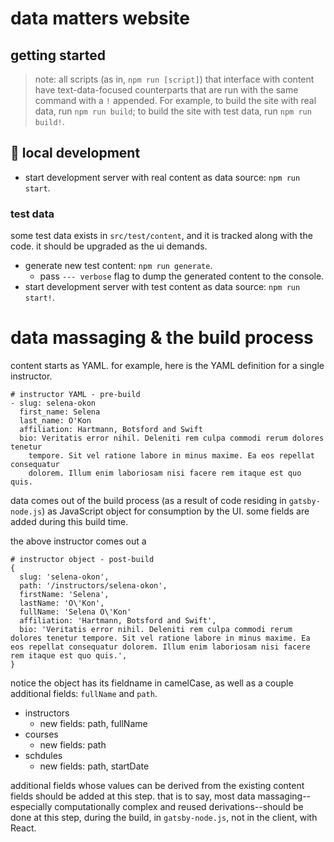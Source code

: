 # data matters website

## getting started

> note: all scripts (as in, `npm run [script]`) that interface with content have text-data-focused counterparts that are run with the same command with a `!` appended. For example, to build the site with real data, run `npm run build`; to build the site with test data, run `npm run build!`.

## 🚧 local development

- start development server with real content as data source: `npm run start`.

### test data

some test data exists in `src/test/content`, and it is tracked along with the code.
it should be upgraded as the ui demands.

- generate new test content: `npm run generate`.
  + pass `--- verbose` flag to dump the generated content to the console.
- start development server with test content as data source: `npm run start!`.

# data massaging & the build process

content starts as YAML. for example, here is the YAML definition for a single instructor.

```
# instructor YAML - pre-build
- slug: selena-okon
  first_name: Selena
  last_name: O'Kon
  affiliation: Hartmann, Botsford and Swift
  bio: Veritatis error nihil. Deleniti rem culpa commodi rerum dolores tenetur
    tempore. Sit vel ratione labore in minus maxime. Ea eos repellat consequatur
    dolorem. Illum enim laboriosam nisi facere rem itaque est quo quis.
```

data comes out of the build process (as a result of code residing in `gatsby-node.js`) as JavaScript object for consumption by the UI. some fields are added during this build time.

the above instructor comes out a 

```
# instructor object - post-build
{
  slug: 'selena-okon',
  path: '/instructors/selena-okon',
  firstName: 'Selena',
  lastName: 'O\'Kon',
  fullName: 'Selena O\'Kon'
  affiliation: 'Hartmann, Botsford and Swift',
  bio: 'Veritatis error nihil. Deleniti rem culpa commodi rerum dolores tenetur tempore. Sit vel ratione labore in minus maxime. Ea eos repellat consequatur dolorem. Illum enim laboriosam nisi facere rem itaque est quo quis.',
}
```

notice the object has its fieldname in camelCase, as well as a couple additional fields: `fullName` and `path`. 

- instructors
    + new fields: path, fullName
- courses
    + new fields: path
- schdules
    + new fields: path, startDate

additional fields whose values can be derived from the existing content fields should be added at this step.
that is to say, most data massaging--especially computationally complex and reused derivations--should be done at this step, during the build, in `gatsby-node.js`, not in the client, with React.

